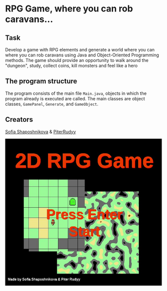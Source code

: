 # RPG Game, where you can rob caravans...

## Task

Develop a game with RPG elements and generate a world where you can where you can rob caravans using Java and Object-Oriented Programming methods.
The game should provide an opportunity to walk around the "dungeon", study, collect coins, kill monsters and feel like a hero

## The program structure

The program consists of the main file `Main.java`, objects in which the program already is executed are called.
The main classes are object classes, `GamePanel`, `Generate`, and `GameObject`.

## Creators
[Sofia Shaposhnikova](https://github.com/Teasotea) & [PiterRudyy](https://github.com/PiterRudyy )

![](https://github.com/Teasotea/RPG_IASA_project_2021/blob/master/img/2d_RPG.jpg)
